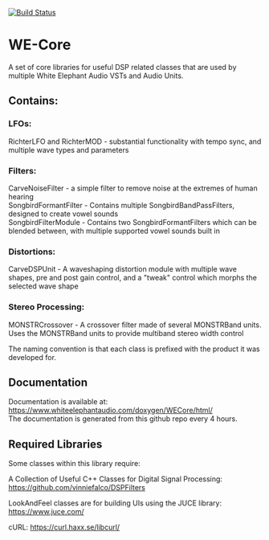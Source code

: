 [![Build Status](https://travis-ci.org/jd-13/WE-Core.svg?branch=master)](https://travis-ci.org/jd-13/WE-Core)

# WE-Core
A set of core libraries for useful DSP related classes that are used by multiple White Elephant Audio VSTs and Audio Units.  

## Contains:  
### LFOs:  
RichterLFO and RichterMOD - substantial functionality with tempo sync, and multiple wave types and parameters  

### Filters:  
CarveNoiseFilter - a simple filter to remove noise at the extremes of human hearing  
SongbirdFormantFilter - Contains multiple SongbirdBandPassFilters, designed to create vowel sounds  
SongbirdFilterModule - Contains two SongbirdFormantFilters which can be blended between, with multiple supported vowel sounds built in  

### Distortions:  
CarveDSPUnit - A waveshaping distortion module with multiple wave shapes, pre and post gain control, and a "tweak" control which morphs the selected wave shape  

### Stereo Processing:  
MONSTRCrossover - A crossover filter made of several MONSTRBand units. Uses the MONSTRBand units to provide multiband stereo width control 

The naming convention is that each class is prefixed with the product it was developed for.  

## Documentation  
Documentation is available at: https://www.whiteelephantaudio.com/doxygen/WECore/html/  
The documentation is generated from this github repo every 4 hours.

## Required Libraries  
Some classes within this library require:  

A Collection of Useful C++ Classes for Digital Signal Processing: https://github.com/vinniefalco/DSPFilters

LookAndFeel classes are for building UIs using the JUCE library: https://www.juce.com/  

cURL: https://curl.haxx.se/libcurl/
